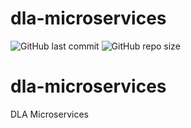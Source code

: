 # dla-microservices
![GitHub last commit](https://img.shields.io/github/last-commit/sanchezih/dla-microservices)
![GitHub repo size](https://img.shields.io/github/repo-size/sanchezih/dla-microservices)

# dla-microservices
DLA Microservices
